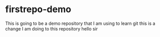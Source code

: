 # firstrepo-demo

This is going to be a demo repository that I am using to learn git
this is a change I am doing to this repository
hello sir
